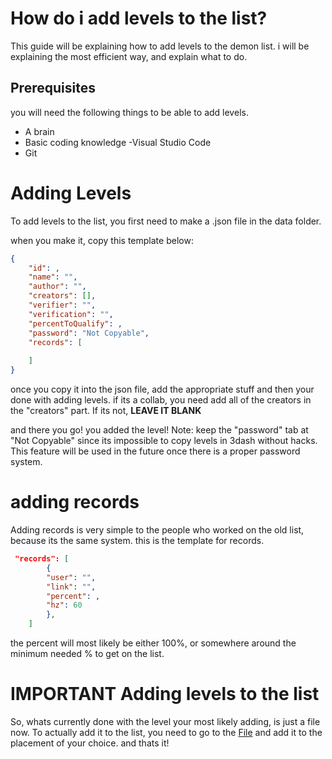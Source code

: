 # How do i add levels to the list?

This guide will be explaining how to add levels to the demon list.
i will be explaining the most efficient way, and explain what to do.

## Prerequisites

you will need the following things to be able to add levels.

- A brain
- Basic coding knowledge
-Visual Studio Code
- Git

# Adding Levels

To add levels to the list, you first need to make a .json file in the data folder.

when you make it, copy this template below:

```json
{
    "id": ,
    "name": "",
    "author": "",
    "creators": [],
    "verifier": "",
    "verification": "",
    "percentToQualify": ,
    "password": "Not Copyable",
    "records": [
       
    ]
}
```
once you copy it into the json file, add the appropriate stuff and then your done with adding levels.
if its a collab, you need add all of the creators in the "creators" part. If its not, **LEAVE IT BLANK**

and there you go! you added the level!
Note: keep the "password" tab at "Not Copyable" since its impossible to copy levels in 3dash without hacks. This feature will be used in the future once there is a proper password system.

# adding records
Adding records is very simple to the people who worked on the old list, because its the same system.
this is the template for records.

```json
 "records": [
        {
        "user": "",
        "link": "",
        "percent": ,
        "hz": 60
        },
    ]
```
the percent will most likely be either 100%, or somewhere around the minimum needed % to get on the list.

# **IMPORTANT** Adding levels to the list
So, whats currently done with the level your most likely adding, is just a file now. To actually add it to the list, you need to go to the [File](data/_editors.json) and add it to the placement of your choice. and thats it!